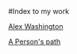 #Index to my work

[Alex Washington](https://awashington01.github.io/alex_repo/)

[A Person's path]()
